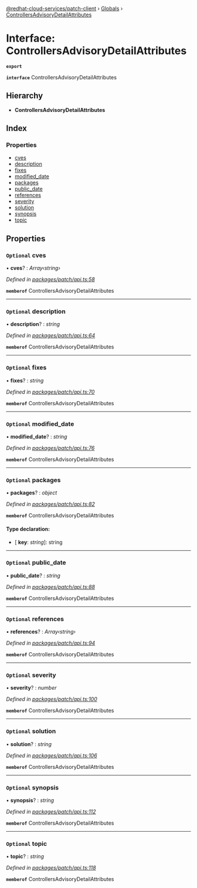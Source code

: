 [@redhat-cloud-services/patch-client](../README.md) › [Globals](../globals.md) › [ControllersAdvisoryDetailAttributes](controllersadvisorydetailattributes.md)

# Interface: ControllersAdvisoryDetailAttributes

**`export`** 

**`interface`** ControllersAdvisoryDetailAttributes

## Hierarchy

* **ControllersAdvisoryDetailAttributes**

## Index

### Properties

* [cves](controllersadvisorydetailattributes.md#optional-cves)
* [description](controllersadvisorydetailattributes.md#optional-description)
* [fixes](controllersadvisorydetailattributes.md#optional-fixes)
* [modified_date](controllersadvisorydetailattributes.md#optional-modified_date)
* [packages](controllersadvisorydetailattributes.md#optional-packages)
* [public_date](controllersadvisorydetailattributes.md#optional-public_date)
* [references](controllersadvisorydetailattributes.md#optional-references)
* [severity](controllersadvisorydetailattributes.md#optional-severity)
* [solution](controllersadvisorydetailattributes.md#optional-solution)
* [synopsis](controllersadvisorydetailattributes.md#optional-synopsis)
* [topic](controllersadvisorydetailattributes.md#optional-topic)

## Properties

### `Optional` cves

• **cves**? : *Array‹string›*

*Defined in [packages/patch/api.ts:58](https://github.com/RedHatInsights/javascript-clients/blob/fcfdd3c/packages/patch/api.ts#L58)*

**`memberof`** ControllersAdvisoryDetailAttributes

___

### `Optional` description

• **description**? : *string*

*Defined in [packages/patch/api.ts:64](https://github.com/RedHatInsights/javascript-clients/blob/fcfdd3c/packages/patch/api.ts#L64)*

**`memberof`** ControllersAdvisoryDetailAttributes

___

### `Optional` fixes

• **fixes**? : *string*

*Defined in [packages/patch/api.ts:70](https://github.com/RedHatInsights/javascript-clients/blob/fcfdd3c/packages/patch/api.ts#L70)*

**`memberof`** ControllersAdvisoryDetailAttributes

___

### `Optional` modified_date

• **modified_date**? : *string*

*Defined in [packages/patch/api.ts:76](https://github.com/RedHatInsights/javascript-clients/blob/fcfdd3c/packages/patch/api.ts#L76)*

**`memberof`** ControllersAdvisoryDetailAttributes

___

### `Optional` packages

• **packages**? : *object*

*Defined in [packages/patch/api.ts:82](https://github.com/RedHatInsights/javascript-clients/blob/fcfdd3c/packages/patch/api.ts#L82)*

**`memberof`** ControllersAdvisoryDetailAttributes

#### Type declaration:

* \[ **key**: *string*\]: string

___

### `Optional` public_date

• **public_date**? : *string*

*Defined in [packages/patch/api.ts:88](https://github.com/RedHatInsights/javascript-clients/blob/fcfdd3c/packages/patch/api.ts#L88)*

**`memberof`** ControllersAdvisoryDetailAttributes

___

### `Optional` references

• **references**? : *Array‹string›*

*Defined in [packages/patch/api.ts:94](https://github.com/RedHatInsights/javascript-clients/blob/fcfdd3c/packages/patch/api.ts#L94)*

**`memberof`** ControllersAdvisoryDetailAttributes

___

### `Optional` severity

• **severity**? : *number*

*Defined in [packages/patch/api.ts:100](https://github.com/RedHatInsights/javascript-clients/blob/fcfdd3c/packages/patch/api.ts#L100)*

**`memberof`** ControllersAdvisoryDetailAttributes

___

### `Optional` solution

• **solution**? : *string*

*Defined in [packages/patch/api.ts:106](https://github.com/RedHatInsights/javascript-clients/blob/fcfdd3c/packages/patch/api.ts#L106)*

**`memberof`** ControllersAdvisoryDetailAttributes

___

### `Optional` synopsis

• **synopsis**? : *string*

*Defined in [packages/patch/api.ts:112](https://github.com/RedHatInsights/javascript-clients/blob/fcfdd3c/packages/patch/api.ts#L112)*

**`memberof`** ControllersAdvisoryDetailAttributes

___

### `Optional` topic

• **topic**? : *string*

*Defined in [packages/patch/api.ts:118](https://github.com/RedHatInsights/javascript-clients/blob/fcfdd3c/packages/patch/api.ts#L118)*

**`memberof`** ControllersAdvisoryDetailAttributes
